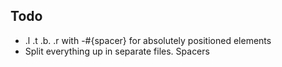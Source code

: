 ## Todo
- .l .t .b. .r with -#{spacer} for absolutely positioned elements
- Split everything up in separate files. Spacers